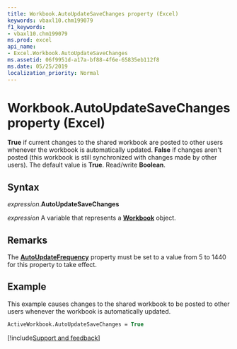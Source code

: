```yaml
---
title: Workbook.AutoUpdateSaveChanges property (Excel)
keywords: vbaxl10.chm199079
f1_keywords:
- vbaxl10.chm199079
ms.prod: excel
api_name:
- Excel.Workbook.AutoUpdateSaveChanges
ms.assetid: 06f9951d-a17a-bf88-4f6e-65835eb112f8
ms.date: 05/25/2019
localization_priority: Normal
---
```



# Workbook.AutoUpdateSaveChanges property (Excel)

**True** if current changes to the shared workbook are posted to other users whenever the workbook is automatically updated. **False** if changes aren't posted (this workbook is still synchronized with changes made by other users). The default value is **True**. Read/write **Boolean**.


## Syntax

_expression_.**AutoUpdateSaveChanges**

_expression_ A variable that represents a **[Workbook](Excel.Workbook.md)** object.


## Remarks

The **[AutoUpdateFrequency](Excel.Workbook.AutoUpdateFrequency.md)** property must be set to a value from 5 to 1440 for this property to take effect.


## Example

This example causes changes to the shared workbook to be posted to other users whenever the workbook is automatically updated.

```vb
ActiveWorkbook.AutoUpdateSaveChanges = True
```




[!include[Support and feedback](~/includes/feedback-boilerplate.md)]